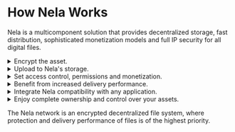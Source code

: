 # How Nela Works

Nela is a multicomponent solution that provides decentralized storage, fast distribution, sophisticated monetization models and full IP security for all digital files.

<details>

<summary>Encrypt the asset.</summary>

The approach for file security on Nela is novel - **security and permissions are on the file level.**  Every file on Nela is encrypted client side along with information on all identities who have access and permissions on the file.

[#eseal](../security.md#eseal "mention")

</details>

<details>

<summary>Upload to Nela's storage.</summary>

Encrypted files are then uploaded to Nela's decentralized storage network. Anyone can download encrypted files directly off of the network, but as long as their addresses are not permissioned to access or use the data, they cannot do anything with the file.

[Broken link](broken-reference "mention")

</details>

<details>

<summary>Set access control, permissions and monetization.</summary>

Once encrypted files are uploaded to the network, their access and permissions can be modified through smart contracts. With the high degree of permission specificity, subscription based access, time-based rental, pay-per-view, and rental of redistribution rights are all possible and are executed in a trust-less manner.

</details>

<details>

<summary>Benefit from increased delivery performance.</summary>

Nela's decentralized CDN (DSCAN) is directly integrated to the storage layer of the network, providing fast HTTP access compatible with any device and huge performance increase on file delivery. By acting as a cacheing layer for Nela, popular files can be serviced in a scalable manner across the network.

[Broken link](broken-reference "mention")

</details>

<details>

<summary>Integrate Nela compatibility with any application.</summary>

Nela's SDK and suite of modules allows for developers to integrate compatibility of encrypted files client side. Whether for use within a WebApp, for compatibility with the file's native applications (e.g. ps files on Photoshop), or for basic functionality within a website, developers can pick and choose which parts of Nela's SDK fit their use case and platform.

[#security-modules](../security.md#security-modules "mention")

</details>

<details>

<summary>Enjoy complete ownership and control over your assets.</summary>

On the user side, DApps which integrate Nela's SDK will allow for the use of encrypted files by permissioned users on the client side whilst enforcing all protection set by the file's owner (e.g. protection from duplication and subsequent sharing). The file stays encrypted through usage, meaning that users cannot access the plaintext of the file at any point if not permissioned.

</details>

The Nela network is an encrypted decentralized file system, where protection and delivery performance of files is of the highest priority.&#x20;
